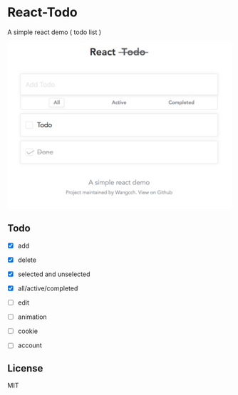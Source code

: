 # React-Todo

A simple react demo ( todo list )

<p align="center">
  <img src="react_todo.png" width="600">
</p>

## Todo

- [x] add
- [x] delete
- [x] selected and unselected
- [x] all/active/completed
- [ ] edit
- [ ] animation
- [ ] cookie
- [ ] account


## License

MIT